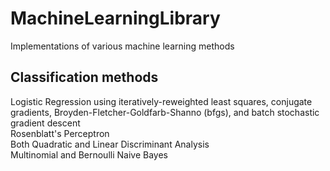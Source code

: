# MachineLearningLibrary
Implementations of various machine learning methods
## Classification methods
Logistic Regression using iteratively-reweighted least squares, conjugate gradients, Broyden-Fletcher-Goldfarb-Shanno (bfgs), and batch stochastic gradient descent <br/>
Rosenblatt's Perceptron <br/>
Both Quadratic and Linear Discriminant Analysis <br/> 
Multinomial and Bernoulli Naive Bayes
